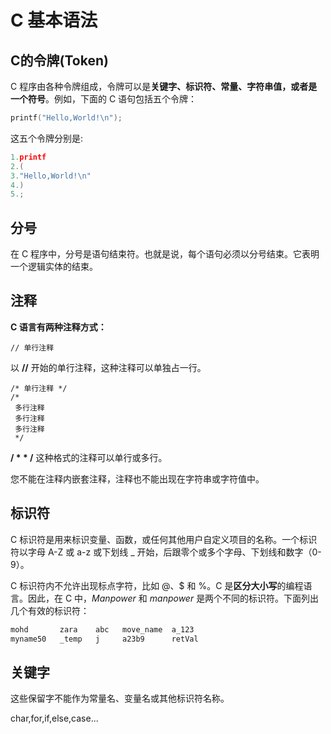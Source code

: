 # C 基本语法

## C的令牌(Token)

C 程序由各种令牌组成，令牌可以是**关键字、标识符、常量、字符串值，或者是一个符号**。例如，下面的 C 语句包括五个令牌：

```c
printf("Hello,World!\n");
```

这五个令牌分别是:

```c
1.printf
2.(
3."Hello,World!\n"
4.)
5.;
```

## 分号

在 C 程序中，分号是语句结束符。也就是说，每个语句必须以分号结束。它表明一个逻辑实体的结束。

## 注释

**C 语言有两种注释方式：**

```
// 单行注释
```

以 **//** 开始的单行注释，这种注释可以单独占一行。

```
/* 单行注释 */
/* 
 多行注释
 多行注释
 多行注释
 */
```

**/ * * /** 这种格式的注释可以单行或多行。

您不能在注释内嵌套注释，注释也不能出现在字符串或字符值中。

## 标识符

C 标识符是用来标识变量、函数，或任何其他用户自定义项目的名称。一个标识符以字母 A-Z 或 a-z 或下划线 _ 开始，后跟零个或多个字母、下划线和数字（0-9）。

C 标识符内不允许出现标点字符，比如 @、$ 和 %。C 是**区分大小写**的编程语言。因此，在 C 中，*Manpower* 和 *manpower* 是两个不同的标识符。下面列出几个有效的标识符：

```c
mohd       zara    abc   move_name  a_123
myname50   _temp   j     a23b9      retVal
```

## 关键字

这些保留字不能作为常量名、变量名或其他标识符名称。

char,for,if,else,case...
